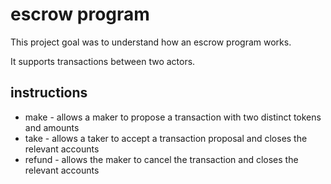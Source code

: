 # escrow program

This project goal was to understand how an escrow program works.

It supports transactions between two actors.

## instructions

- make - allows a maker to propose a transaction with two distinct tokens and amounts
- take - allows a taker to accept a transaction proposal and closes the relevant accounts
- refund - allows the maker to cancel the transaction and closes the relevant accounts

